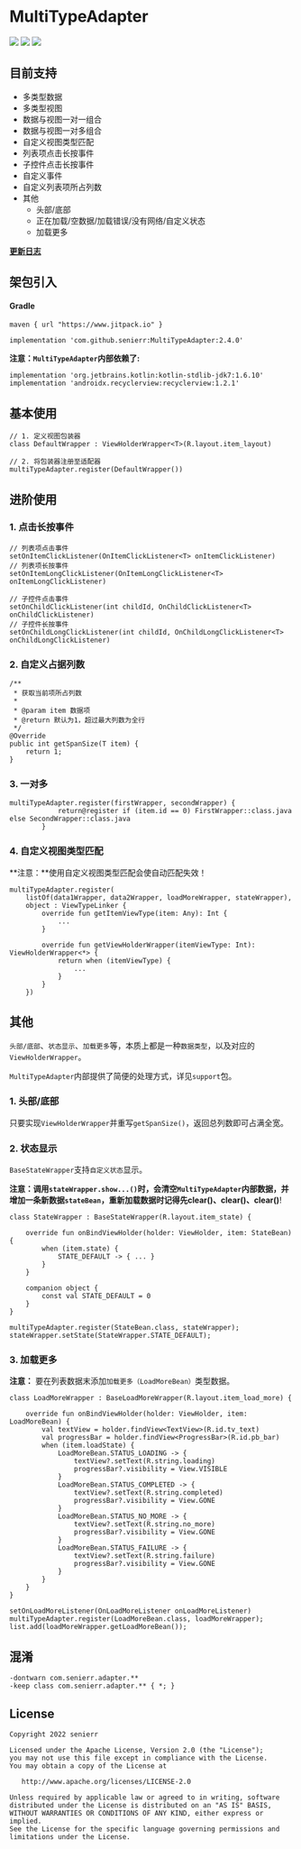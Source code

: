 # MultiTypeAdapter

[![](https://img.shields.io/badge/release-v2.4.0-blue.svg)](https://github.com/senierr/MultiTypeAdapter)
[![](https://img.shields.io/badge/build-passing-brightgreen.svg)](https://github.com/senierr/MultiTypeAdapter)
[![](https://img.shields.io/badge/license-Apache%202.0-blue.svg)](https://www.apache.org/licenses/LICENSE-2.0)

## 目前支持

* 多类型数据
* 多类型视图
* 数据与视图一对一组合
* 数据与视图一对多组合
* 自定义视图类型匹配
* 列表项点击长按事件
* 子控件点击长按事件
* 自定义事件
* 自定义列表项所占列数
* 其他
    * 头部/底部
    * 正在加载/空数据/加载错误/没有网络/自定义状态
    * 加载更多

**[更新日志](CHANGE_LOG.md)**

## 架包引入

#### Gradle

```
maven { url "https://www.jitpack.io" }
```

```
implementation 'com.github.senierr:MultiTypeAdapter:2.4.0'
```

**注意：`MultiTypeAdapter`内部依赖了:**

```
implementation 'org.jetbrains.kotlin:kotlin-stdlib-jdk7:1.6.10'
implementation 'androidx.recyclerview:recyclerview:1.2.1'
```

## 基本使用

```
// 1. 定义视图包装器
class DefaultWrapper : ViewHolderWrapper<T>(R.layout.item_layout)

// 2. 将包装器注册至适配器
multiTypeAdapter.register(DefaultWrapper())
```

## 进阶使用

### 1. 点击长按事件

```
// 列表项点击事件
setOnItemClickListener(OnItemClickListener<T> onItemClickListener)
// 列表项长按事件
setOnItemLongClickListener(OnItemLongClickListener<T> onItemLongClickListener)

// 子控件点击事件
setOnChildClickListener(int childId, OnChildClickListener<T> onChildClickListener)
// 子控件长按事件
setOnChildLongClickListener(int childId, OnChildLongClickListener<T> onChildLongClickListener)
```

### 2. 自定义占据列数

```
/**
 * 获取当前项所占列数
 *
 * @param item 数据项
 * @return 默认为1，超过最大列数为全行
 */
@Override
public int getSpanSize(T item) {
    return 1;
}
```

### 3. 一对多

```
multiTypeAdapter.register(firstWrapper, secondWrapper) {
            return@register if (item.id == 0) FirstWrapper::class.java else SecondWrapper::class.java
        }
```

### 4. 自定义视图类型匹配

**注意：**使用自定义视图类型匹配会使自动匹配失效！

```
multiTypeAdapter.register(
    listOf(data1Wrapper, data2Wrapper, loadMoreWrapper, stateWrapper),
    object : ViewTypeLinker {
        override fun getItemViewType(item: Any): Int {
            ...
        }

        override fun getViewHolderWrapper(itemViewType: Int): ViewHolderWrapper<*> {
            return when (itemViewType) {
                ...
            }
        }
    })
```

## 其他

`头部/底部`、`状态显示`、`加载更多`等，本质上都是一种`数据类型`，以及对应的`ViewHolderWrapper`。

`MultiTypeAdapter`内部提供了简便的处理方式，详见`support`包。

### 1. 头部/底部

只要实现`ViewHolderWrapper`并重写`getSpanSize()`，返回总列数即可占满全宽。

### 2. 状态显示

`BaseStateWrapper`支持`自定义状态`显示。

**注意：**调用`stateWrapper.show...()`时，会清空`MultiTypeAdapter`内部数据，并增加一条新数据`stateBean`，重新加载数据时记得先**clear()、clear()、clear()**!

```
class StateWrapper : BaseStateWrapper(R.layout.item_state) {

    override fun onBindViewHolder(holder: ViewHolder, item: StateBean) {
        when (item.state) {
            STATE_DEFAULT -> { ... }
        }
    }

    companion object {
        const val STATE_DEFAULT = 0
    }
}

multiTypeAdapter.register(StateBean.class, stateWrapper);
stateWrapper.setState(StateWrapper.STATE_DEFAULT);
```

### 3. 加载更多

**注意：** 要在列表数据末添加`加载更多（LoadMoreBean）`类型数据。

```
class LoadMoreWrapper : BaseLoadMoreWrapper(R.layout.item_load_more) {

    override fun onBindViewHolder(holder: ViewHolder, item: LoadMoreBean) {
        val textView = holder.findView<TextView>(R.id.tv_text)
        val progressBar = holder.findView<ProgressBar>(R.id.pb_bar)
        when (item.loadState) {
            LoadMoreBean.STATUS_LOADING -> {
                textView?.setText(R.string.loading)
                progressBar?.visibility = View.VISIBLE
            }
            LoadMoreBean.STATUS_COMPLETED -> {
                textView?.setText(R.string.completed)
                progressBar?.visibility = View.GONE
            }
            LoadMoreBean.STATUS_NO_MORE -> {
                textView?.setText(R.string.no_more)
                progressBar?.visibility = View.GONE
            }
            LoadMoreBean.STATUS_FAILURE -> {
                textView?.setText(R.string.failure)
                progressBar?.visibility = View.GONE
            }
        }
    }
}

setOnLoadMoreListener(OnLoadMoreListener onLoadMoreListener)
multiTypeAdapter.register(LoadMoreBean.class, loadMoreWrapper);
list.add(loadMoreWrapper.getLoadMoreBean());
```

## 混淆

```
-dontwarn com.senierr.adapter.**
-keep class com.senierr.adapter.** { *; }
```

## License
```
Copyright 2022 senierr

Licensed under the Apache License, Version 2.0 (the "License");
you may not use this file except in compliance with the License.
You may obtain a copy of the License at

   http://www.apache.org/licenses/LICENSE-2.0

Unless required by applicable law or agreed to in writing, software
distributed under the License is distributed on an "AS IS" BASIS,
WITHOUT WARRANTIES OR CONDITIONS OF ANY KIND, either express or implied.
See the License for the specific language governing permissions and
limitations under the License.
```

